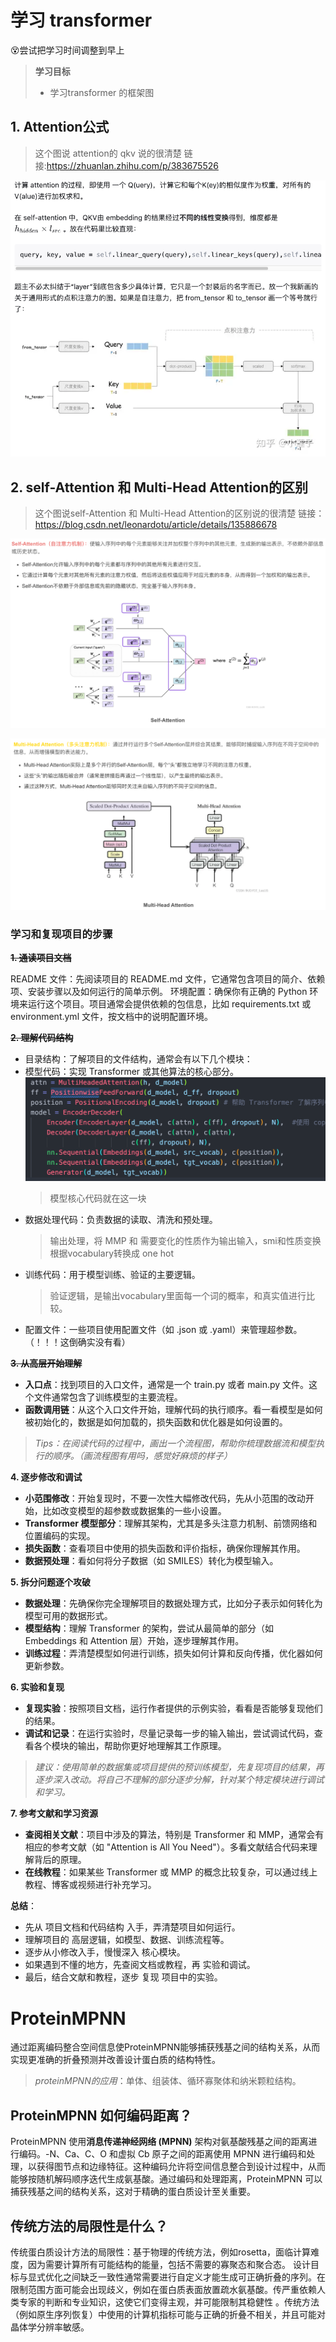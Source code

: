 # 学习 transformer

:dizzy_face:尝试把学习时间调整到早上

> **学习目标**
>
> - 学习transformer 的框架图

## 1. Attention公式

> 这个图说 attention的 qkv 说的很清楚
> 链接:<https://zhuanlan.zhihu.com/p/383675526>

![alt text](image-2.png)

## 2. self-Attention 和 Multi-Head Attention的区别

> 这个图说self-Attention 和 Multi-Head Attention的区别说的很清楚
> 链接：<https://blog.csdn.net/leonardotu/article/details/135886678>

![alt text](image-1.png)

![alt text](image-3.png)

### 学习和复现项目的步骤

**~~1. 通读项目文档~~**

README 文件：先阅读项目的 README.md 文件，它通常包含项目的简介、依赖项、安装步骤以及如何运行的简单示例。
环境配置：确保你有正确的 Python 环境来运行这个项目。项目通常会提供依赖的包信息，比如 requirements.txt 或 environment.yml 文件，按文档中的说明配置环境。

~~**2. 理解代码结构**~~

- 目录结构：了解项目的文件结构，通常会有以下几个模块：
- 模型代码：实现 Transformer 或其他算法的核心部分。
  ![alt text](image-4.png)
  > 模型核心代码就在这一块
- 数据处理代码：负责数据的读取、清洗和预处理。
  > 输出处理，将 MMP 和 需要变化的性质作为输出输入，smi和性质变换根据vocabulary转换成 one hot
- 训练代码：用于模型训练、验证的主要逻辑。
  > 验证逻辑，是输出vocabulary里面每一个词的概率，和真实值进行比较。
- 配置文件：一些项目使用配置文件（如 .json 或 .yaml）来管理超参数。（！！！这倒确实没有看）

~~**3. 从高层开始理解**~~

- **入口点**：找到项目的入口文件，通常是一个 train.py 或者 main.py 文件。这个文件通常包含了训练模型的主要流程。
- **函数调用链**：从这个入口文件开始，理解代码的执行顺序。看一看模型是如何被初始化的，数据是如何加载的，损失函数和优化器是如何设置的。

> *Tips：在阅读代码的过程中，画出一个流程图，帮助你梳理数据流和模型执行的顺序。（画流程图有用吗，感觉好麻烦的样子）*

**4. 逐步修改和调试**

- **小范围修改**：开始复现时，不要一次性大幅修改代码，先从小范围的改动开始，比如改变模型的超参数或数据集的一些小设置。
- **Transformer 模型部分**：理解其架构，尤其是多头注意力机制、前馈网络和位置编码的实现。
- **损失函数**：查看项目中使用的损失函数和评价指标，确保你理解其作用。
- **数据预处理**：看如何将分子数据（如 SMILES）转化为模型输入。

**5. 拆分问题逐个攻破**

- **数据处理**：先确保你完全理解项目的数据处理方式，比如分子表示如何转化为模型可用的数据形式。
- **模型结构**：理解 Transformer 的架构，尝试从最简单的部分（如 Embeddings 和 Attention 层）开始，逐步理解其作用。
- **训练过程**：弄清楚模型如何进行训练，损失如何计算和反向传播，优化器如何更新参数。

**6. 实验和复现**

- **复现实验**：按照项目文档，运行作者提供的示例实验，看看是否能够复现他们的结果。
- **调试和记录**：在运行实验时，尽量记录每一步的输入输出，尝试调试代码，查看各个模块的输出，帮助你更好地理解其工作原理。

> *建议：使用简单的数据集或项目提供的预训练模型，先复现项目的结果，再逐步深入改动。将自己不理解的部分逐步分解，针对某个特定模块进行调试和学习。*

**7. 参考文献和学习资源**

- **查阅相关文献**：项目中涉及的算法，特别是 Transformer 和 MMP，通常会有相应的参考文献（如 "Attention is All You Need"）。多看文献结合代码来理解背后的原理。
- **在线教程**：如果某些 Transformer 或 MMP 的概念比较复杂，可以通过线上教程、博客或视频进行补充学习。

**总结**：

- 先从 项目文档和代码结构 入手，弄清楚项目如何运行。
- 理解项目的 高层逻辑，如模型、数据、训练流程等。
- 逐步从小修改入手，慢慢深入 核心模块。
- 如果遇到不懂的地方，先查阅文档或教程，再 实验和调试。
- 最后，结合文献和教程，逐步 复现 项目中的实验。

# ProteinMPNN

通过距离编码整合空间信息使ProteinMPNN能够捕获残基之间的结构关系，从而实现更准确的折叠预测并改善设计蛋白质的结构特性。

> *proteinMPNN的应用*：单体、组装体、循环寡聚体和纳米颗粒结构。

## ProteinMPNN 如何编码距离？

ProteinMPNN 使用**消息传递神经网络 (MPNN)** 架构对氨基酸残基之间的距离进行编码。-N、Ca、C、O 和虚拟 Cb 原子之间的距离使用 MPNN 进行编码和处理，以获得图节点和边缘特征。这种编码允许将空间信息整合到设计过程中，从而能够按随机解码顺序迭代生成氨基酸。通过编码和处理距离，ProteinMPNN 可以捕获残基之间的结构关系，这对于精确的蛋白质设计至关重要。

## 传统方法的局限性是什么？

传统蛋白质设计方法的局限性：基于物理的传统方法，例如rosetta，面临计算难度，因为需要计算所有可能结构的能量，包括不需要的寡聚态和聚合态。
设计目标与显式优化之间缺乏一致性通常需要进行自定义才能生成可正确折叠的序列。在限制范围方面可能会出现歧义，例如在蛋白质表面放置疏水氨基酸。传严重依赖人类专家的判断和专业知识，这使它们变得主观，并可能限制其稳健性 。传统方法（例如原生序列恢复）中使用的计算机指标可能与正确的折叠不相关，并且可能对晶体学分辨率敏感。
